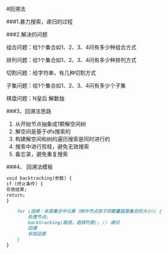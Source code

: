 
#回溯法

###1.暴力搜索，递归的过程

###2.解决的问题

组合问题：给1个集合如1、2、3、4问有多少种组合方式

排列问题：给1个集合如1、2、3、4问有多少种排列方式

切割问题：给字符串，有几种切割方式

子集问题：给1个集合如1、2、3、4问有多少个子集

棋盘问题：N皇后 解数独

###3、回溯法思路
    
  1.  从开始节点抽象成1颗解空间树
  2.  解空间是基于dfs搜索的
  3.  构建解空间和树的遍历搜索是同时进行的
  4.  搜索中进行剪枝，避免无效搜索
  5.  备忘录，避免重复搜索



###4、 回溯法模板
```markdown
void backtracking(参数) {
if (终止条件) {
存放结果;
return;
}

    for (选择：本层集合中元素（树中节点孩子的数量就是集合的大小）) {
        处理节点;
        backtracking(路径，选择列表); // 递归
        回溯
        状态还原
    }
}
```

